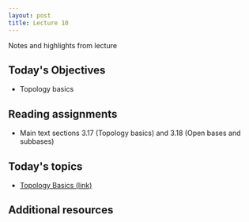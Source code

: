 ```yaml
---
layout: post
title: Lecture 10
---
```


Notes and highlights from lecture

## Today's Objectives

* Topology basics

## Reading assignments

* Main text sections 3.17 (Topology basics) and 3.18 (Open bases and subbases)

## Today's topics
* <a target="_parent" href="https://wcasper.github.io/math414fall2022/topics/014-topology-basics.html">Topology Basics (link)</a>

## Additional resources


